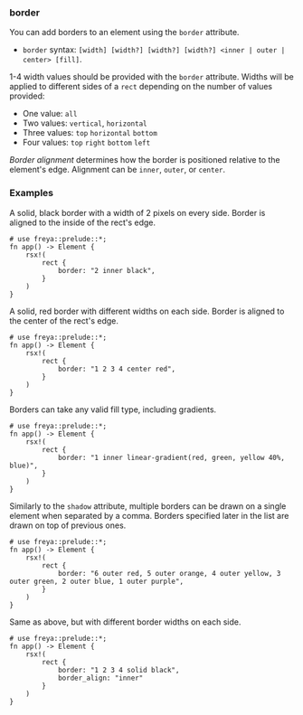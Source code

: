 ### border

You can add borders to an element using the `border` attribute.
- `border` syntax: `[width] [width?] [width?] [width?] <inner | outer | center> [fill]`.

1-4 width values should be provided with the `border` attribute. Widths will be applied to different sides of a `rect` depending on the number of values provided:
- One value: `all`
- Two values: `vertical`, `horizontal`
- Three values: `top` `horizontal` `bottom`
- Four values: `top` `right` `bottom` `left`

*Border alignment* determines how the border is positioned relative to the element's edge. Alignment can be `inner`, `outer`, or `center`.

### Examples

A solid, black border with a width of 2 pixels on every side. Border is aligned to the inside of the rect's edge.

```rust, no_run
# use freya::prelude::*;
fn app() -> Element {
    rsx!(
        rect {
            border: "2 inner black",
        }
    )
}
```

A solid, red border with different widths on each side. Border is aligned to the center of the rect's edge.

```rust, no_run
# use freya::prelude::*;
fn app() -> Element {
    rsx!(
        rect {
            border: "1 2 3 4 center red",
        }
    )
}
```

Borders can take any valid fill type, including gradients.

```rust, no_run
# use freya::prelude::*;
fn app() -> Element {
    rsx!(
        rect {
            border: "1 inner linear-gradient(red, green, yellow 40%, blue)",
        }
    )
}
```

Similarly to the `shadow` attribute, multiple borders can be drawn on a single element when separated by a comma. Borders specified later in the list are drawn on top of previous ones.

```rust, no_run
# use freya::prelude::*;
fn app() -> Element {
    rsx!(
        rect {
            border: "6 outer red, 5 outer orange, 4 outer yellow, 3 outer green, 2 outer blue, 1 outer purple",
        }
    )
}
```

Same as above, but with different border widths on each side.

```rust, no_run
# use freya::prelude::*;
fn app() -> Element {
    rsx!(
        rect {
            border: "1 2 3 4 solid black",
            border_align: "inner"
        }
    )
}
```